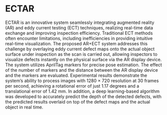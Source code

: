 # ECTAR
ECTAR is an innovative system seamlessly integrating augmented reality (AR) and eddy current testing (ECT) techniques, realizing real-time data exchange and improving inspection efficiency. Traditional ECT methods often encounter limitations, including inefficiencies in providing intuitive real-time visualization. The proposed AR+ECT system addresses this challenge by overlaying eddy current defect maps onto the actual object surface under inspection as the scan is carried out, allowing inspectors to visualize defects instantly on the physical surface via the AR display device. The system utilizes AprilTag markers for precise pose estimation. The effect of the number of markers and the distance between the AR display device and the markers are evaluated. Experimental results demonstrate the system’s ability to process images with 1280 $\times$ 720 resolution at 30 frames per second, achieving a rotational error of just 1.17 degrees and a translational error of 1.42 mm. In addition, a deep learning-based algorithm was developed to accurately predict the depth of the detected defects, with the predicted results overlaid on top of the defect maps and the actual object in real time. 
